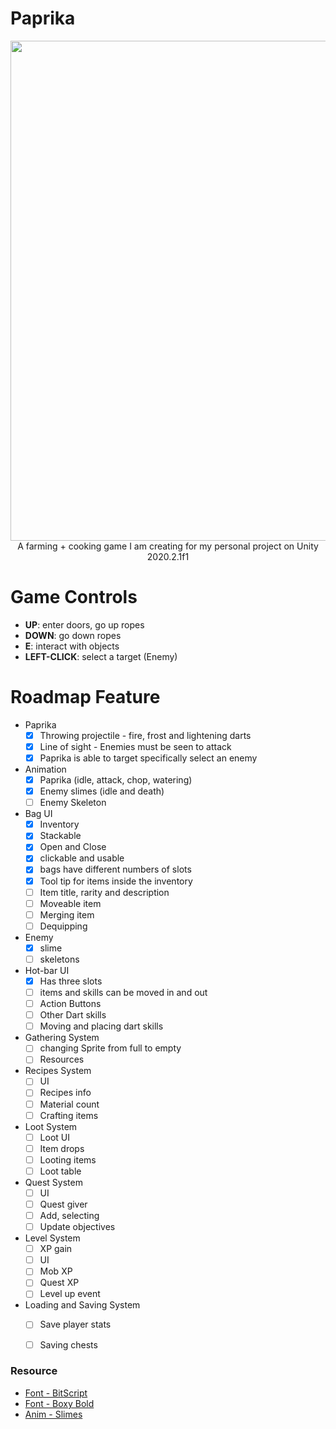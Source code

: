 # Paprika
<p align="center">
  <img width="800" src="https://media1.tenor.com/images/8f841f01f675e508290dc4f1af652af0/tenor.gif"><br>
    A farming + cooking game I am creating for my personal project on Unity 2020.2.1f1
</p>

# Game Controls
* **UP**: enter doors, go up ropes
* **DOWN**: go down ropes
* **E**: interact with objects
* **LEFT-CLICK**: select a target (Enemy)


# Roadmap Feature

* Paprika
    - [x] Throwing projectile - fire, frost and lightening darts
    - [x] Line of sight - Enemies must be seen to attack
    - [x] Paprika is able to target specifically select an enemy

* Animation 
    - [x] Paprika (idle, attack, chop, watering)
    - [x] Enemy slimes (idle and death)
    - [ ] Enemy Skeleton

* Bag UI 
    - [x] Inventory
    - [x] Stackable 
    - [x] Open and Close 
    - [x] clickable and usable 
    - [x] bags have different numbers of slots
    - [x] Tool tip for items inside the inventory
    - [ ] Item  title, rarity and description
    - [ ] Moveable item
    - [ ] Merging item
    - [ ] Dequipping

* Enemy 
    - [x] slime
    - [ ] skeletons 

* Hot-bar UI 
    - [x] Has three slots
    - [ ] items and skills can be moved in and out
    - [ ] Action Buttons
    - [ ] Other Dart skills    
    - [ ] Moving and placing dart skills

* Gathering System
    - [ ] changing Sprite from full to empty 
    - [ ] Resources

* Recipes System
    - [ ] UI 
    - [ ] Recipes info
    - [ ] Material count
    - [ ] Crafting items

* Loot System
    - [ ] Loot UI
    - [ ] Item drops
    - [ ] Looting items
    - [ ] Loot table

* Quest System
    - [ ] UI
    - [ ] Quest giver
    - [ ] Add, selecting 
    - [ ] Update objectives

* Level System
    - [ ] XP gain
    - [ ] UI
    - [ ] Mob XP
    - [ ] Quest XP
    - [ ] Level up event

* Loading and Saving System
    - [ ] Save player stats
    - [ ] Saving chests


### Resource
* [Font - BitScript](https://opengameart.org/content/bitscript-true-type-font)
* [Font - Boxy Bold](https://itch.store/assets/other/boxy-bold-font/)
* [Anim - Slimes](https://reff-sq.itch.io/slime-animations)

